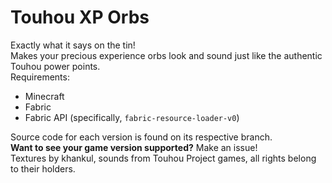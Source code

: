 # Touhou XP Orbs
Exactly what it says on the tin!  
Makes your precious experience orbs look and sound just like the authentic Touhou power points.  
Requirements:
- Minecraft
- Fabric
- Fabric API (specifically, `fabric-resource-loader-v0`)

Source code for each version is found on its respective branch.  
**Want to see your game version supported?** Make an issue!  
Textures by khankul, sounds from Touhou Project games, all rights belong to their holders.